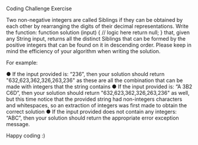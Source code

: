 Coding Challenge 
Exercise

Two non-negative integers are called Siblings if they can be obtained by each other by rearranging the digits of their decimal representations.
Write the function:
function solution (input) {
  // logic here
  return null; 
}
that, given any String input, returns all the distinct Siblings that can be formed by the positive integers that can be found on it in descending order. Please keep in mind the efficiency of your algorithm when writing the solution.

For example:

●	If the input provided is: “236”, then your solution should return "632,623,362,326,263,236" as these are all the combination that can be made with integers that the string contains
●	If the input provided is: “A 3B2 C6D”, then your solution should return "632,623,362,326,263,236" as well, but this time notice that the provided string had non-integers characters and whitespaces, so an extraction of integers was first made to obtain the correct solution
●	If the input provided does not contain any integers: “ABC”, then your solution should return the appropriate error exception message.

Happy coding :)
